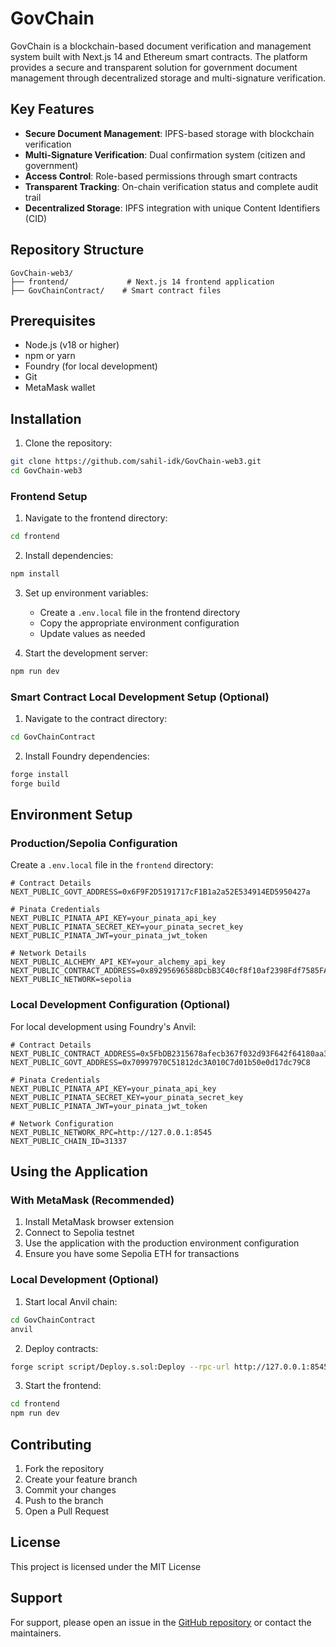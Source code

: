 # GovChain

GovChain is a blockchain-based document verification and management system built with Next.js 14 and Ethereum smart contracts. The platform provides a secure and transparent solution for government document management through decentralized storage and multi-signature verification.

## Key Features

- **Secure Document Management**: IPFS-based storage with blockchain verification
- **Multi-Signature Verification**: Dual confirmation system (citizen and government)
- **Access Control**: Role-based permissions through smart contracts
- **Transparent Tracking**: On-chain verification status and complete audit trail
- **Decentralized Storage**: IPFS integration with unique Content Identifiers (CID)

## Repository Structure

```
GovChain-web3/
├── frontend/             # Next.js 14 frontend application
├── GovChainContract/    # Smart contract files
```

## Prerequisites

- Node.js (v18 or higher)
- npm or yarn
- Foundry (for local development)
- Git
- MetaMask wallet

## Installation

1. Clone the repository:
```bash
git clone https://github.com/sahil-idk/GovChain-web3.git
cd GovChain-web3
```

### Frontend Setup

1. Navigate to the frontend directory:
```bash
cd frontend
```

2. Install dependencies:
```bash
npm install
```

3. Set up environment variables:
   - Create a `.env.local` file in the frontend directory
   - Copy the appropriate environment configuration
   - Update values as needed

4. Start the development server:
```bash
npm run dev
```

### Smart Contract Local Development Setup (Optional)

1. Navigate to the contract directory:
```bash
cd GovChainContract
```

2. Install Foundry dependencies:
```bash
forge install
forge build
```

## Environment Setup

### Production/Sepolia Configuration
Create a `.env.local` file in the `frontend` directory:

```plaintext
# Contract Details
NEXT_PUBLIC_GOVT_ADDRESS=0x6F9F2D5191717cF1B1a2a52E534914ED5950427a

# Pinata Credentials
NEXT_PUBLIC_PINATA_API_KEY=your_pinata_api_key
NEXT_PUBLIC_PINATA_SECRET_KEY=your_pinata_secret_key
NEXT_PUBLIC_PINATA_JWT=your_pinata_jwt_token

# Network Details
NEXT_PUBLIC_ALCHEMY_API_KEY=your_alchemy_api_key
NEXT_PUBLIC_CONTRACT_ADDRESS=0x89295696588DcbB3C40cf8f10af2398Fdf7585FA
NEXT_PUBLIC_NETWORK=sepolia
```

### Local Development Configuration (Optional)
For local development using Foundry's Anvil:

```plaintext
# Contract Details
NEXT_PUBLIC_CONTRACT_ADDRESS=0x5FbDB2315678afecb367f032d93F642f64180aa3
NEXT_PUBLIC_GOVT_ADDRESS=0x70997970C51812dc3A010C7d01b50e0d17dc79C8

# Pinata Credentials
NEXT_PUBLIC_PINATA_API_KEY=your_pinata_api_key
NEXT_PUBLIC_PINATA_SECRET_KEY=your_pinata_secret_key
NEXT_PUBLIC_PINATA_JWT=your_pinata_jwt_token

# Network Configuration
NEXT_PUBLIC_NETWORK_RPC=http://127.0.0.1:8545
NEXT_PUBLIC_CHAIN_ID=31337
```

## Using the Application

### With MetaMask (Recommended)
1. Install MetaMask browser extension
2. Connect to Sepolia testnet
3. Use the application with the production environment configuration
4. Ensure you have some Sepolia ETH for transactions

### Local Development (Optional)
1. Start local Anvil chain:
```bash
cd GovChainContract
anvil
```

2. Deploy contracts:
```bash
forge script script/Deploy.s.sol:Deploy --rpc-url http://127.0.0.1:8545 --broadcast
```

3. Start the frontend:
```bash
cd frontend
npm run dev
```



## Contributing

1. Fork the repository
2. Create your feature branch
3. Commit your changes
4. Push to the branch
5. Open a Pull Request

## License

This project is licensed under the MIT License

## Support

For support, please open an issue in the [GitHub repository](https://github.com/sahil-idk/GovChain-web3) or contact the maintainers.
